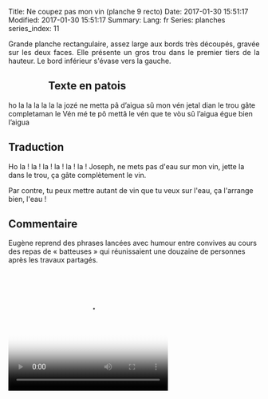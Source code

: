 Title: Ne coupez pas mon vin (planche 9 recto)
Date: 2017-01-30 15:51:17
Modified: 2017-01-30 15:51:17
Summary: 
Lang: fr
Series: planches
series_index: 11

<p style="text-align:justify;">Grande planche rectangulaire, assez
large aux bords très découpés, gravée sur les deux faces. Elle
présente un gros trou dans le premier tiers de la hauteur. Le bord
inférieur s'évase vers la gauche.</p>

<figure class="image-block" style="float: left;">
  <img alt="" src="{static}/images/planche_9_recto2.png">
  <figcaption style="max-width: 278px"></figcaption>
</figure>

## Texte en patois

ho la la la la la la jozé ne metta pâ d’aigua sû mon vén jetal dian le
trou gâte completaman le Vén mé te pô mettâ le vén que te vòu sû
l’aigua égue bien l’aigua

## Traduction

Ho la ! la ! la ! la ! la ! la ! Joseph, ne mets pas d'eau sur mon
vin, jette la dans le trou, ça gâte complètement le vin. 

Par contre, tu peux mettre autant de vin que tu veux sur l'eau, ça
l'arrange bien, l'eau !

## Commentaire

Eugène reprend des phrases lancées avec humour entre convives au cours
des repas de « batteuses » qui réunissaient une douzaine de personnes
après les travaux partagés.

<video width="320" height="240" controls
  poster="{static}/images/thumbnails/video_9.jpg">
  <source src="https://d1njpgd0ygatdn.cloudfront.net/video_9.mp4" type="video/mp4">
</video>

